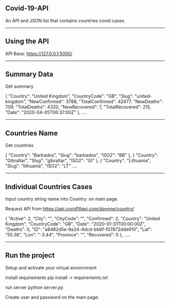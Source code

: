 Covid-19-API
-------------
An API and JSON list that contains countries covid cases. 

-------------
Using the API
-------------

API Base: https://127.0.0.1:5000/

-------------
Summary Data
------------

Get summary

 {
      "Country": "United Kingdom",
      "CountryCode": "GB",
      "Slug": "united-kingdom",
      "NewConfirmed": 3788,
      "TotalConfirmed": 42477,
      "NewDeaths": 709,
      "TotalDeaths": 4320,
      "NewRecovered": 7,
      "TotalRecovered": 215,
      "Date": "2020-04-05T06:37:00Z"
    },
....

--------------
Countries Name
--------------
Get countries

 {
    "Country": "Barbados",
    "Slug": "barbados",
    "ISO2": "BB"
  },
  {
    "Country": "Gibraltar",
    "Slug": "gibraltar",
    "ISO2": "GI"
  },
  {
    "Country": "Lithuania",
    "Slug": "lithuania",
    "ISO2": "LT"
.... 

---------------------------
Individual Countries Cases
---------------------------

Input country string name into Country:<name> on main page.

Request API from https://api.covid19api.com/dayone/country/<name>

{
    "Active": 2, 
    "City": "", 
    "CityCode": "", 
    "Confirmed": 2, 
    "Country": "United Kingdom", 
    "CountryCode": "GB", 
    "Date": "2020-01-31T00:00:00Z", 
    "Deaths": 0, 
    "ID": "a8482d5e-9a24-4dcd-bb6f-f07872dde610", 
    "Lat": "55.38", 
    "Lon": "-3.44", 
    "Province": "", 
    "Recovered": 0
  }, 
.....

------------------
Run the project
----------------
Setup and activate your virtual enviornment

install requirements pip install -r requirements.txt


run server python server.py

Create user and password on the main page. 
